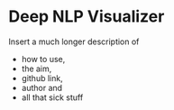 # Deep NLP Visualizer
Insert a much longer description of 
- how to use, 
- the aim, 
- github link, 
- author and 
- all that sick stuff